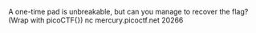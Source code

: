 A one-time pad is unbreakable, but can you manage to recover the flag? (Wrap with picoCTF{}) nc mercury.picoctf.net 20266